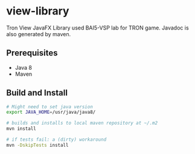 # view-library
Tron View JavaFX Library used BAI5-VSP lab for TRON game.
Javadoc is also generated by maven.

## Prerequisites
- Java 8
- Maven

## Build and Install

```bash
# Might need to set java version
export JAVA_HOME=/usr/java/java8/

# builds and installs to local maven repository at ~/.m2
mvn install

# if tests fail: a (dirty) workaround
mvn -DskipTests install
```
